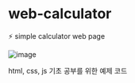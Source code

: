 # web-calculator
⚡ simple calculator web page

![image](https://user-images.githubusercontent.com/62207008/197443047-570ba3d2-4aff-44e8-ac17-23c9cada2afb.png)

html, css, js 기초 공부를 위한 예제 코드
